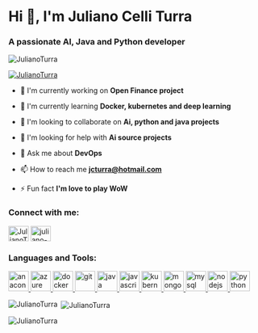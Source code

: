 <!--
**JulianoTurra/JulianoTurra** is a ✨ _special_ ✨ repository because its `README.md` (this file) appears on your GitHub profile.

Here are some ideas to get you started:

- 🔭 I’m currently working on ...
- 🌱 I’m currently learning ...
- 👯 I’m looking to collaborate on ...
- 🤔 I’m looking for help with ...
- 💬 Ask me about ...
- 📫 How to reach me: ...
- 😄 Pronouns: ...
- ⚡ Fun fact: ...
-->
# Hi 👋, I'm Juliano Celli Turra

### A passionate AI, Java and Python developer

<p align="left"> <img src="https://komarev.com/ghpvc/?username=JulianoTurra&label=Profile views&color=0e75b6&style=flat" alt="JulianoTurra" /> </p>

<p align="left"> <a href="https://github.com/ryo-ma/github-profile-trophy"><img src="https://github-profile-trophy.vercel.app/?username=JulianoTurra" alt="JulianoTurra" /></a> </p>

- 🔭 I'm currently working on **Open Finance project**

- 🌱 I'm currently learning **Docker, kubernetes and deep learning**

- 👯 I'm looking to collaborate on **Ai, python and java projects**

- 🤝 I'm looking for help with **Ai source projects**

- 💬 Ask me about **DevOps**

- 📫 How to reach me **jcturra@hotmail.com**

- ⚡ Fun fact **I'm love to play WoW**

<h3 align="left">Connect with me:</h3>
<p align="left">
<a href="https://github.com/JulianoTurra" target="blank"><img align="center" src="https://raw.githubusercontent.com/rahuldkjain/github-profile-readme-generator/master/src/images/icons/Social/github.svg" alt="JulianoTurra" height="30" width="40" /></a>
<a href="https://linkedin.com/in/juliano-celli-turra-224513352" target="blank"><img align="center" src="https://raw.githubusercontent.com/rahuldkjain/github-profile-readme-generator/master/src/images/icons/Social/linked-in-alt.svg" alt="juliano-celli-turra-224513352" height="30" width="40" /></a>
</p>

<h3 align="left">Languages and Tools:</h3>
<p align="left"> <a href="https://developer.mozilla.org/en-US/docs/Web/anaconda" target="_blank" rel="noreferrer"> <img src="https://skillicons.dev/icons?i=anaconda" alt="anaconda" width="40" height="40"/> </a> <a href="https://developer.mozilla.org/en-US/docs/Web/azure" target="_blank" rel="noreferrer"> <img src="https://skillicons.dev/icons?i=azure" alt="azure" width="40" height="40"/> </a> <a href="https://developer.mozilla.org/en-US/docs/Web/docker" target="_blank" rel="noreferrer"> <img src="https://skillicons.dev/icons?i=docker" alt="docker" width="40" height="40"/> </a> <a href="https://developer.mozilla.org/en-US/docs/Web/git" target="_blank" rel="noreferrer"> <img src="https://skillicons.dev/icons?i=git" alt="git" width="40" height="40"/> </a> <a href="https://developer.mozilla.org/en-US/docs/Web/java" target="_blank" rel="noreferrer"> <img src="https://skillicons.dev/icons?i=java" alt="java" width="40" height="40"/> </a> <a href="https://developer.mozilla.org/en-US/docs/Web/javascript" target="_blank" rel="noreferrer"> <img src="https://skillicons.dev/icons?i=js" alt="javascript" width="40" height="40"/> </a> <a href="https://developer.mozilla.org/en-US/docs/Web/kubernetes" target="_blank" rel="noreferrer"> <img src="https://skillicons.dev/icons?i=kubernetes" alt="kubernetes" width="40" height="40"/> </a> <a href="https://developer.mozilla.org/en-US/docs/Web/mongodb" target="_blank" rel="noreferrer"> <img src="https://skillicons.dev/icons?i=mongodb" alt="mongodb" width="40" height="40"/> </a> <a href="https://developer.mozilla.org/en-US/docs/Web/mysql" target="_blank" rel="noreferrer"> <img src="https://skillicons.dev/icons?i=mysql" alt="mysql" width="40" height="40"/> </a> <a href="https://developer.mozilla.org/en-US/docs/Web/nodejs" target="_blank" rel="noreferrer"> <img src="https://skillicons.dev/icons?i=nodejs" alt="nodejs" width="40" height="40"/> </a> <a href="https://developer.mozilla.org/en-US/docs/Web/python" target="_blank" rel="noreferrer"> <img src="https://skillicons.dev/icons?i=py" alt="python" width="40" height="40"/> </a></p>

<p><img align="left" src="https://github-readme-stats.vercel.app/api/top-langs?username=JulianoTurra&show_icons=true&locale=en&layout=compact" alt="JulianoTurra" /></p>

<p>&nbsp;<img align="center" src="https://github-readme-stats.vercel.app/api?username=JulianoTurra&show_icons=true&locale=en" alt="JulianoTurra" /></p>

<p><img align="center" src="https://github-readme-streak-stats.herokuapp.com/?user=JulianoTurra&" alt="JulianoTurra" /></p>





